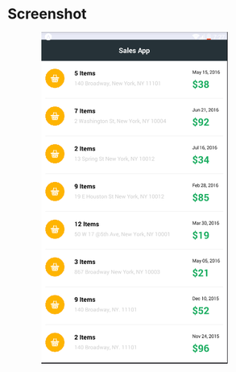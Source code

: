 # Screenshot
<p align="center">
  <img src="https://github.com/whidi/MenampilkanListView/blob/master/screenshot/1.png "/>
</p>
